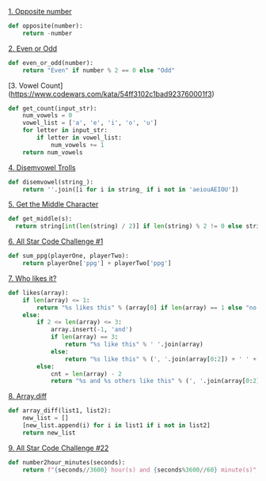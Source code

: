 [1. Opposite number](https://codewars.com/kata/56dec885c54a926dcd001095)
```python
def opposite(number):
    return -number
```
[2. Even or Odd](https://www.codewars.com/kata/53da3dbb4a5168369a0000fe)
```python
def even_or_odd(number):
    return "Even" if number % 2 == 0 else "Odd"
```
[3. Vowel Count] (https://www.codewars.com/kata/54ff3102c1bad923760001f3)
```python
def get_count(input_str):
    num_vowels = 0
    vowel_list = ['a', 'e', 'i', 'o', 'u']
    for letter in input_str:
        if letter in vowel_list:
            num_vowels += 1
    return num_vowels
```
[4. Disemvowel Trolls](https://www.codewars.com/kata/52fba66badcd10859f00097e)
```python
def disemvowel(string_):
    return ''.join([i for i in string_ if i not in 'aeiouAEIOU'])
```
[5. Get the Middle Character](https://www.codewars.com/kata/56747fd5cb988479af000028)
```python
def get_middle(s):
  return string[int(len(string) / 2)] if len(string) % 2 != 0 else string[int(len(string) / 2) - 1: int(len(string) / 2) + 1]
```
[6. All Star Code Challenge #1](https://www.codewars.com/kata/5863f97fb3a675d9a700003f/python)
```python
def sum_ppg(playerOne, playerTwo):
    return playerOne['ppg'] + playerTwo['ppg']
```
[7. Who likes it?](https://www.codewars.com/kata/5266876b8f4bf2da9b000362)
```python
def likes(array):
    if len(array) <= 1:
        return "%s likes this" % (array[0] if len(array) == 1 else "no one")
    else:
        if 2 <= len(array) <= 3:
            array.insert(-1, 'and')
            if len(array) == 3:
                return "%s like this" % ' '.join(array)
            else:
                return "%s like this" % (', '.join(array[0:2]) + ' ' + ' '.join(array[2:]))
        else:
            cnt = len(array) - 2
            return "%s and %s others like this" % (', '.join(array[0:2]), cnt)
```
[8. Array.diff](https://www.codewars.com/kata/523f5d21c841566fde000009/python)
```python
def array_diff(list1, list2):
    new_list = []
    [new_list.append(i) for i in list1 if i not in list2]
    return new_list
```
[9. All Star Code Challenge #22](https://www.codewars.com/kata/5865cff66b5699883f0001aa)
```python
def number2hour_minutes(seconds):
    return f"{seconds//3600} hour(s) and {seconds%3600//60} minute(s)"
```
